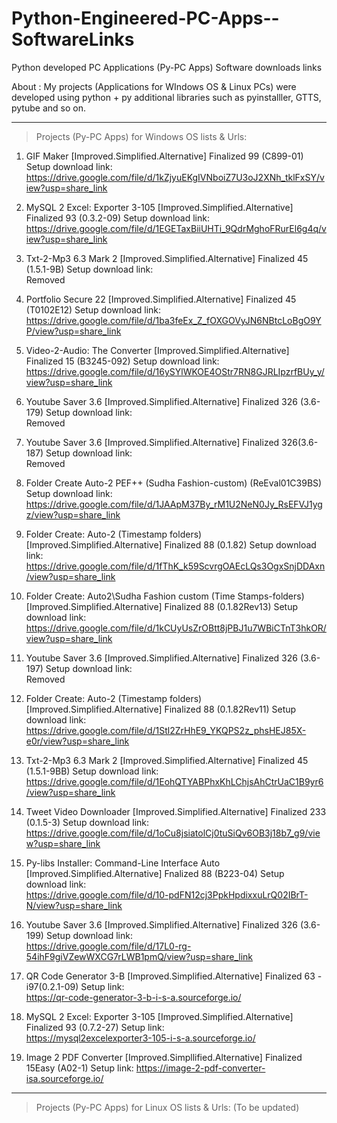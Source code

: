 # Python-Engineered-PC-Apps--SoftwareLinks
Python developed PC Applications (Py-PC Apps) Software downloads links

About :
My projects (Applications for WIndows OS & Linux PCs) were developed using python + py additional libraries such as pyinstalller, GTTS, pytube and so on.

-----------------------------------------------------------------------------------------------------------------------------------

>  Projects (Py-PC Apps) for Windows OS lists & Urls:

1) GIF Maker [Improved.Simplified.Alternative] Finalized 99 (C899-01) Setup download link:
   https://drive.google.com/file/d/1kZjyuEKgIVNboiZ7U3oJ2XNh_tklFxSY/view?usp=share_link


2) MySQL 2 Excel: Exporter 3-105 [Improved.Simplified.Alternative] Finalized 93 (0.3.2-09) Setup download link: 
  https://drive.google.com/file/d/1EGETaxBiiUHTi_9QdrMghoFRurEl6g4q/view?usp=share_link


3) Txt-2-Mp3 6.3 Mark 2 [Improved.Simplified.Alternative] Finalized 45 (1.5.1-9B) Setup download link:                                
   Removed


4) Portfolio Secure 22 [Improved.Simplified.Alternative] Finalized 45 (T0102E12) Setup download link:
   https://drive.google.com/file/d/1ba3feEx_Z_fOXGOVyJN6NBtcLoBgO9YP/view?usp=share_link



5) Video-2-Audio: The Converter [Improved.Simplified.Alternative] Finalized 15 (B3245-092) Setup download link:
   https://drive.google.com/file/d/16ySYlWKOE4OStr7RN8GJRLIpzrfBUy_y/view?usp=share_link
  
  

6) Youtube Saver 3.6 [Improved.Simplified.Alternative] Finalized 326 (3.6-179) Setup download link:                      
   Removed


7) Youtube Saver 3.6 [Improved.Simplified.Alternative] Finalized 326(3.6-187) Setup download link:   
   Removed

8) Folder Create Auto-2 PEF++ (Sudha Fashion-custom) (ReEval01C39BS) Setup download link:
   https://drive.google.com/file/d/1JAApM37By_rM1U2NeN0Jy_RsEFVJ1ygz/view?usp=share_link


9) Folder Create: Auto-2 (Timestamp folders) [Improved.Simplified.Alternative] Finalized 88 (0.1.82) Setup download link:
   https://drive.google.com/file/d/1fThK_k59ScvrgOAEcLQs3OgxSnjDDAxn/view?usp=share_link
   

10) Folder Create: Auto2\Sudha Fashion custom (Time Stamps-folders) [Improved.Simplified.Alternative] Finalized 88 (0.1.82Rev13) Setup download link:                        
    https://drive.google.com/file/d/1kCUyUsZrOBtt8jPBJ1u7WBiCTnT3hkOR/view?usp=share_link


11) Youtube Saver 3.6 [Improved.Simplified.Alternative] Finalized 326 (3.6-197) Setup download link:                           
    Removed
    
   
12) Folder Create: Auto-2 (Timestamp folders) [Improved.Simplified.Alternative] Finalized 88 (0.1.82Rev11) Setup download link:
    https://drive.google.com/file/d/1Stl2ZrHhE9_YKQPS2z_phsHEJ85X-e0r/view?usp=share_link
    
    
13) Txt-2-Mp3 6.3 Mark 2 [Improved.Simplified.Alternative] Finalized 45 (1.5.1-9BB) Setup download link:
    https://drive.google.com/file/d/1EohQTYABPhxKhLChjsAhCtrUaC1B9yr6/view?usp=share_link
    
    
14) Tweet Video Downloader [Improved.Simplified.Alternative] Finalized 233 (0.1.5-3) Setup download link:
    https://drive.google.com/file/d/1oCu8jsiatolCj0tuSiQv6OB3j18b7_g9/view?usp=share_link
    
    
    
15) Py-libs Installer: Command-Line Interface Auto [Improved.Simplified.Alternative] Fnalized 88 (B223-04) Setup download link:    
    https://drive.google.com/file/d/10-pdFN12cj3PpkHpdixxuLrQ02IBrT-N/view?usp=share_link              
    
   

16) Youtube Saver 3.6 [Improved.Simplified.Alternative] Finalized 326 (3.6-199) Setup download link:                                          
    https://drive.google.com/file/d/17L0-rg-54ihF9giVZewWXCG7rLWB1pmQ/view?usp=share_link

17) QR Code Generator 3-B [Improved.Simplified.Alternative] Finalized 63 - i97(0.2.1-09) Setup link:                                          
      https://qr-code-generator-3-b-i-s-a.sourceforge.io/

18) MySQL 2 Excel: Exporter 3-105 [Improved.Simplified.Alternative] Finalized 93 (0.7.2-27) Setup link:    
      https://mysql2excelexporter3-105-i-s-a.sourceforge.io/
20) Image 2 PDF Converter [Improved.Simpllified.Alternative] Finalized 15Easy (A02-1) Setup link:
      https://image-2-pdf-converter-isa.sourceforge.io/


-----------------------------------------------------------------------------------------------------------------------------------

> Projects (Py-PC Apps) for Linux OS lists & Urls: (To be updated)

